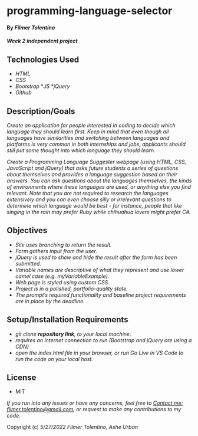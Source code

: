 # programming-language-selector

#### By _**Filmer Tolentino**_

#### _Week 2 independent project_

## Technologies Used

* _HTML_
* _CSS_
* _Bootstrap_
*_JS_
*_jQuery_
* _Github_

## Description/Goals

_Create an application for people interested in coding to decide which language they should learn first. Keep in mind that even though all languages have similarities and switching between languages and platforms is very common in both internships and jobs, applicants should still put some thought into which language they should learn._

_Create a Programming Language Suggester webpage (using HTML, CSS, JavaScript and jQuery) that asks future students a series of questions about themselves and provides a language suggestion based on their answers. You can ask questions about the languages themselves, the kinds of environments where these languages are used, or anything else you find relevant. Note that you are not required to research the languages extensively and you can even choose silly or irrelevant questions to determine which language would be best - for instance, people that like singing in the rain may prefer Ruby while chihuahua lovers might prefer C#._

## Objectives

* _Site uses branching to return the result._
* _Form gathers input from the user._
* _jQuery is used to show and hide the result after the form has been submitted._
* _Variable names are descriptive of what they represent and use lower camel case (e.g. myVariableExample)._
* _Web page is styled using custom CSS._
* _Project is in a polished, portfolio-quality state._
* _The prompt’s required functionality and baseline project requirements are in place by the deadline._

## Setup/Installation Requirements

* _git clone **repository link**, to your local machine._
* _requires an internet connection to run (Bootstrap and jQuery are using a CDN)_
* _open the index.html file in your browser, or run Go Live in VS Code to run the code on your local host._

## License
* MIT

_If you run into any issues or have any concerns, feel free to [Contact me: filmer.tolentino@gmail.com](mailto:filmer.tolentino@gmail.com), or request to make any contributions to my code._ 

Copyright (c) _5/27/2022_ _Filmer Tolentino, Ashe Urban_